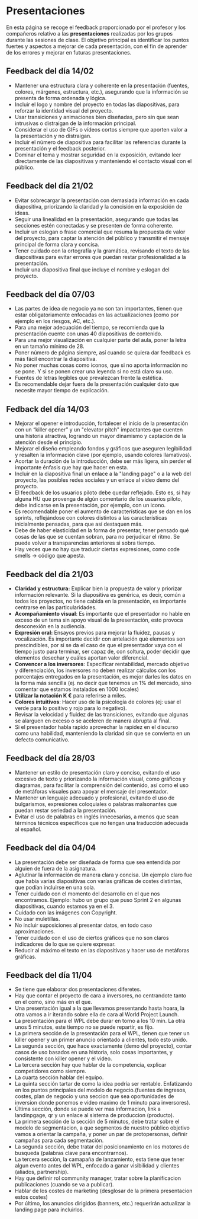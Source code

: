 # Presentaciones

En esta página se recoge el feedback proporcionado por el profesor y los compañeros relativo a las **presentaciones** realizadas por los grupos durante las sesiones de clase. El objetivo principal es identificar los puntos fuertes y aspectos a mejorar de cada presentación, con el fin de aprender de los errores y mejorar en futuras presentaciones. 

## Feedback del día 14/02
- Mantener una estructura clara y coherente en la presentación (fuentes, colores, márgenes, estructura, etc.), asegurando que la información se presenta de forma ordenada y lógica.
- Incluir el logo y nombre del proyecto en todas las diapositivas, para reforzar la identidad visual del proyecto.
- Usar transiciones y animaciones bien diseñadas, pero sin que sean intrusivas o distraigan de la información principal.
- Considerar el uso de GIFs o vídeos cortos siempre que aporten valor a la presentación y no distraigan.
- Incluir el número de diapositiva para facilitar las referencias durante la presentación y el feedback posterior.
- Dominar el tema y mostrar seguridad en la exposición, evitando leer directamente de las diapositivas y manteniendo el contacto visual con el público.

## Feedback del día 21/02
- Evitar sobrecargar la presentación con demasiada información en cada diapositiva, priorizando la claridad y la concisión en la exposición de ideas.
- Seguir una linealidad en la presentación, asegurando que todas las secciones estén conectadas y se presenten de forma coherente.
- Incluir un eslogan o frase comercial que resuma la propuesta de valor del proyecto, para captar la atención del público y transmitir el mensaje principal de forma clara y concisa.
- Tener cuidado con la ortografía y la gramática, revisando el texto de las diapositivas para evitar errores que puedan restar profesionalidad a la presentación.
- Incluir una diapositiva final que incluye el nombre y eslogan del proyecto.

## Feedback del día 07/03
- Las partes de idea de negocio ya no son tan importantes, tienen que estar obligatoriamente enfocadas en las actualizaciones (como por ejemplo en los riesgos, AC, etc.).
- Para una mejor adecuación del tiempo, se recomienda que la presentación cuente con unas 40 diapositivas de contenido.
- Para una mejor visualización en cualquier  parte del aula, poner la letra en un tamaño mínimo de 28.
- Poner número de página siempre, así cuando se quiera dar feedback es más fácil encontrar la diapositiva.
- No poner muchas cosas como iconos, que si no aporta información no se pone. Y si se ponen crear una leyenda si no está claro su uso.
- Fuentes de letras legibles que prevalezcan frente la estética.
- Es recomendable dejar fuera de la presentación cualquier dato que necesite mayor tiempo de explicación.

## Fedback del día 14/03
- Mejorar el opener e introducción, fortalecer el inicio de la presentación con un “killer opener” y un "elevator pitch" impactantes que cuenten una historia atractiva, logrando un mayor dinamismo y captación de la atención desde el principio.
- Mejorar el diseño empleando fondos y gráficos que aseguren legibilidad y resalten la información clave (por ejemplo, usando colores llamativos).
- Acortar la duración de la introducción, debe ser más ligera, sin perder el importante énfasis que hay que hacer en esta.
- Incluir en la diapositiva final un enlace a la "landing page" o a la web del proyecto, las posibles redes sociales y un enlace al vídeo demo del proyecto.
- El feedback de los usuarios piloto debe quedar reflejado. Esto es, si hay alguna HU que provenga de algún comentario de los usuarios piloto, debe indicarse en la presentación, por ejemplo, con un icono.
- Es recomendable poner el aumento de características que se dan en los sprints, reflejándose con colores distintos a las características inicialmente pensadas, para que así destaquen más.
- Debe de haber elasticidad en la forma de presentar, tener pensado qué cosas de las que se cuentan sobran, para no perjudicar el ritmo. Se puede volver a transparencias anteriores si sobra tiempo.
-	Hay veces que no hay que traducir ciertas expresiones, como code smells -> código que apesta.


## Feedback del día 21/03
- **Claridad y estructura:** Explicar bien la propuesta de valor y priorizar información relevante. Si la diapositiva es genérica, es decir, común a todos los proyectos, no tiene cabida en la presentación, es importante centrarse en las particularidades.
- **Acompañamiento visual**: Es importante que el presentador no hable en exceso de un tema sin apoyo visual de la presentación, esto provoca desconexión en la audiencia.
- **Expresión oral:** Ensayos previos para mejorar la fluidez, pausas y vocalización. Es importante decidir con antelación qué elementos son prescindibles, por si se da el caso de que el presentador vaya con el tiempo justo para terminar, ser capaz de, con soltura, poder decidir que elementos desechar y cuáles aportan valor diferencial.
- **Convencer a los inversores**: Especificar rentabilidad, mercado objetivo y diferenciación, los inversores no deben realizar cálculos con los porcentajes entregados en la presentación, es mejor darles los datos en la forma más sencilla (ej. no decir que tenemos un 1% del mercado, sino comentar que estamos instalados en 1000 locales)
- **Utilizar la notación K €** para referirse a miles.
- **Colores intuitivos**: Hacer uso de la psicología de colores (ej: usar el verde para lo positivo y rojo para lo negativo).
- Revisar la velocidad y fluidez de las transiciones, evitando que algunas se alarguen en exceso o se aceleren de manera abrupta al final.
- Si el presentador habla rapido aprovechar la rapidez en el discurso como una habilidad, manteniendo la claridad sin que se convierta en un defecto comunicativo.

## Feedback del día 28/03
- Mantener un estilo de presentación claro y conciso, evitando el uso excesivo de texto y priorizando la información visual, como gráficos y diagramas, para facilitar la comprensión del contenido, así como el uso de metáforas visuales para apoyar el mensaje del presentador.
- Mantener un lenguaje adecuado y profesional, evitando el uso de bulgarismos, expresiones coloquiales o palabras malsonantes que puedan restar seriedad a la presentación.
- Evitar el uso de palabras en inglés innecesarias, a menos que sean términos técnicos específicos que no tengan una traducción adecuada al español.

## Feedback del día 04/04
- La presentación debe ser diseñada de forma que sea entendida por alguien de fuera de la asignatura.
- Aglutinar la información de manera clara y concisa. Un ejemplo claro fue que había varias diapositivas con varías gráficas de costes distintas, que podían incluirse en una sola.
- Tener cuidado con el momento del desarrollo en el que nos encontramos. Ejemplo: hubo un grupo que puso Sprint 2 en algunas diapositivas, cuando estamos ya en el 3.
- Cuidado con las imágenes con Copyright.
- No usar muletillas.
- No incluir suposiciones al presentar datos, en todo caso aproximaciones.
- Tener cuidado con el uso de ciertos gráficos que no son claros indicadores de lo que se quiere expresar.
- Reducir al máximo el texto en las diapositivas y hacer uso de metáforas gráficas.

## Feedback del día 11/04
- Se tiene que elaborar dos presentaciones diferetes.
- Hay que contar el proyecto de cara a inversores, no centrandote tanto en el como, sino más en el que. 
- Una presentación igual a la que llevamos presentando hasta hoara, la otra vamos a ir iterando sobre ella de cara al World Project Launch.
- La presentación para el WPL debe durar en torno a los 10 min. La otra unos 5 minutos, este tiempo no se puede repartir, es fijo.
- La primera sección de la presentación para el WPL, tienen que tener un killer opener y un primer anuncio orientado a clientes, todo esto unido.
- La segunda sección, que hace exactamente (demo del proyecto), contar casos de uso basados en una historia, solo cosas importantes, y consistente con killer opener y el video.
- La tercera sección hay que hablar de la competencia, explicar competidores como siempre.
- La cuarta sección hablar del equipo.
- La quinta sección tartar de como la idea podría ser rentable. Enfatizando en los puntos principales del modelo de negocio.(fuentes de ingresos, costes, plan de negocio y una seccion que sea oportunidades de inversion donde ponemos e video maximo de 1 minuto para inversores).
- Última sección, donde se puede ver mas informacion, link a landinpgage, qr y un enlace al sistema de produccion (producto).
- La primera sección de la sección de 5 minutos, debe tratar sobre el modelo de segmentacion, a que segmentos de nuestro público objetivo vamos a orientar la campaña, y poner un par de protopersonas, definir campañas para cada segmentación.
- La segunda sección, debe tratar del posicionamiento en los motores de busqueda (palabras clave para encontrarnos).
- La tercera sección, la camapaña de lanzamiento, esta tiene que tener algun evento antes del WPL, enfocado a ganar visibilidad y clientes (aliados, partnership).
- Hay que definir rol community manager, tratar sobre la planificacion publicaciones (cuando se va a publicar).
- Hablar de los costes de marketing (desglosar de la primera presentacion estos costes)
- Por último, los anuncios dirigidos (banners, etc.) requerirán actualizar la landing page para incluirlos.
